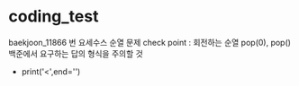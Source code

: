 # coding_test

baekjoon_11866 번 요세수스 순열 문제
check point : 
회전하는 순열 pop(0), pop()
백준에서 요구하는 답의 형식을 주의할 것
- print('<',end='')
